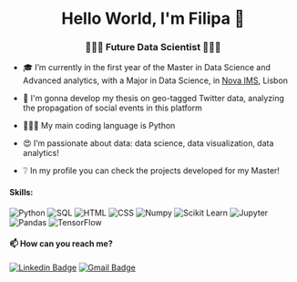 <h1 align="center"> Hello World, I'm Filipa 👋 </h1>
<h3 align="center">👩🏽‍💻 Future Data Scientist 👩🏽‍💻</h3>



- 🎓 I’m currently in the first year of the Master in Data Science and Advanced analytics, with a Major in Data Science, in [Nova IMS](https://www.novaims.unl.pt/), Lisbon 
- 📝 I'm gonna develop my thesis on geo-tagged Twitter data, analyzing the propagation of social events in this platform
- 👩🏽‍💻 My main coding language is Python
- 😍 I’m passionate about data: data science, data visualization, data analytics!

- ❔ In my profile you can check the projects developed for my Master!

<h4 align="left">Skills: </h3>

![Python](https://img.shields.io/badge/-Python-000000?style=flat&logo=python)
![SQL](https://img.shields.io/badge/-SQL-000000?style=flat&logo=mysql)
![HTML](https://img.shields.io/badge/-HTML-000000?style=flat&logo=html5&logoColor=white)
![CSS](https://img.shields.io/badge/-CSS-000000?style=flat&logo=css3&logoColor=white)
![Numpy](https://img.shields.io/badge/-Numpy-black?style=flat-square&logo=Numpy)
![Scikit Learn](https://img.shields.io/badge/-Scikit%20Learn-black?style=flat-square&logo=scikit-learn)
![Jupyter](https://img.shields.io/badge/-Jupyter-black?style=flat-square&logo=Jupyter)
![Pandas](https://img.shields.io/badge/-Pandas-black?style=flat-square&logo=Pandas)
![TensorFlow](https://img.shields.io/badge/-TensorFlow-black?style=flat-square&logo=TensorFlow)

<h4 align="left">📫 How can you reach me?</h3>

[![Linkedin Badge](https://img.shields.io/badge/-Lindkeden-blue?style=flat-square&logo=Linkedin&logoColor=white&link=https://www.linkedin.com/in/suyash-srivastava-458b0117)](https://www.linkedin.com/in/filipacarreiraalves/?locale=en_US) 
[![Gmail Badge](https://img.shields.io/badge/-Gmail-Red?style=flat-square&logo=Gmail&logoColor=white&link=mailto:suyash.srivastava14@gmail.com)](mailto:filipacarreira@gmail.com)
